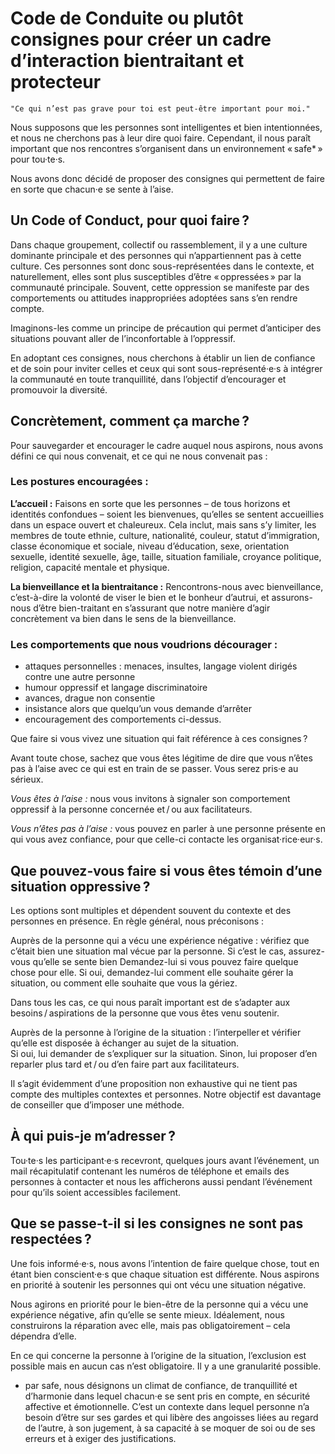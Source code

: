 # Code de Conduite ou plutôt consignes pour créer un cadre d’interaction bientraitant et protecteur

    "Ce qui n’est pas grave pour toi est peut-être important pour moi."

Nous supposons que les personnes sont intelligentes et bien intentionnées, et nous ne cherchons pas à leur dire quoi faire. Cependant, il nous paraît important que nos rencontres s’organisent dans un environnement « safe* » pour tou·te·s.

Nous avons donc décidé de proposer des consignes qui permettent de faire en sorte que chacun·e se sente à l’aise.

## Un Code of Conduct, pour quoi faire ?

Dans chaque groupement, collectif ou rassemblement, il y a une culture dominante principale et des personnes qui n’appartiennent pas à cette culture. Ces personnes sont donc sous-représentées dans le contexte, et naturellement, elles sont plus susceptibles d’être « oppressées » par la communauté principale. Souvent, cette oppression se manifeste par des comportements ou attitudes inappropriées adoptées sans s’en rendre compte.

Imaginons-les comme un principe de précaution qui permet d’anticiper des situations pouvant aller de l’inconfortable à l’oppressif.

En adoptant ces consignes, nous cherchons à établir un lien de confiance et de soin pour inviter celles et ceux qui sont sous-représenté·e·s à intégrer la communauté en toute tranquillité, dans l’objectif d’encourager et promouvoir la diversité.
  
## Concrètement, comment ça marche ?

Pour sauvegarder et encourager le cadre auquel nous aspirons, nous avons défini ce qui nous convenait, et ce qui ne nous convenait pas :  

### Les postures encouragées :

**L’accueil :** Faisons en sorte que les personnes – de tous horizons et identités confondues – soient les bienvenues, qu’elles se sentent accueillies dans un espace ouvert et chaleureux. Cela inclut, mais sans s’y limiter, les membres de toute ethnie, culture, nationalité, couleur, statut d’immigration, classe économique et sociale, niveau d’éducation, sexe, orientation sexuelle, identité sexuelle, âge, taille, situation familiale, croyance politique, religion, capacité mentale et physique.

**La bienveillance et la bientraitance :** Rencontrons-nous avec bienveillance, c’est-à-dire la volonté de viser le bien et le bonheur d’autrui, et assurons-nous d’être bien-traitant en s’assurant que notre manière d’agir concrètement va bien dans le sens de la bienveillance.  

### Les comportements que nous voudrions décourager :

* attaques personnelles : menaces, insultes, langage violent dirigés contre une autre personne
* humour oppressif et langage discriminatoire
* avances, drague non consentie
* insistance alors que quelqu’un vous demande d’arrêter
* encouragement des comportements ci-dessus.

Que faire si vous vivez une situation qui fait référence à ces consignes ?

Avant toute chose, sachez que vous êtes légitime de dire que vous n’êtes pas à l’aise avec ce qui est en train de se passer. Vous serez pris·e au sérieux.

*Vous êtes à l’aise :* nous vous invitons à signaler son comportement oppressif à la personne concernée et / ou aux facilitateurs.
  
*Vous n’êtes pas à l’aise :* vous pouvez en parler à une personne présente en qui vous avez confiance, pour que celle-ci contacte les organisat·rice·eur·s.

## Que pouvez-vous faire si vous êtes témoin d’une situation oppressive ?

Les options sont multiples et dépendent souvent du contexte et des personnes en présence. En règle général, nous préconisons :

Auprès de la personne qui a vécu une expérience négative : vérifiez que c’était bien une situation mal vécue par la personne.
Si c’est le cas, assurez-vous qu’elle se sente bien
Demandez-lui si vous pouvez faire quelque chose pour elle.
Si oui, demandez-lui comment elle souhaite gérer la situation, ou comment elle souhaite que vous la gériez.  

Dans tous les cas, ce qui nous paraît important est de s’adapter aux besoins / aspirations de la personne que vous êtes venu soutenir.
  
Auprès de la personne à l’origine de la situation : l’interpeller et vérifier qu’elle est disposée à échanger au sujet de la situation.  
Si oui, lui demander de s’expliquer sur la situation.
Sinon, lui proposer d’en reparler plus tard et / ou d’en faire part aux facilitateurs.

Il s’agit évidemment d’une proposition non exhaustive qui ne tient pas compte des multiples contextes et personnes. Notre objectif est davantage de conseiller que d’imposer une méthode.

## À qui puis-je m’adresser ?
Tou·te·s les participant·e·s recevront, quelques jours avant l’événement, un mail récapitulatif contenant les numéros de téléphone et emails des personnes à contacter et nous les afficherons aussi pendant l’événement pour qu’ils soient accessibles facilement.  

## Que se passe-t-il si les consignes ne sont pas respectées ?

Une fois informé·e·s, nous avons l’intention de faire quelque chose, tout en étant bien conscient·e·s que chaque situation est différente. Nous aspirons en priorité à soutenir les personnes qui ont vécu une situation négative.

Nous agirons en priorité pour le bien-être de la personne qui a vécu une expérience négative, afin qu’elle se sente mieux. Idéalement, nous construirons la réparation avec elle, mais pas obligatoirement – cela dépendra d’elle.

En ce qui concerne la personne à l’origine de la situation, l’exclusion est possible mais en aucun cas n’est obligatoire. Il y a une granularité possible.  

* par safe, nous désignons un climat de confiance, de tranquillité et d’harmonie dans lequel chacun·e se sent pris en compte, en sécurité affective et émotionnelle. C’est un contexte dans lequel personne n’a besoin d’être sur ses gardes et qui libère des angoisses liées au regard de l’autre, à son jugement, à sa capacité à se moquer de soi ou de ses erreurs et à exiger des justifications.

